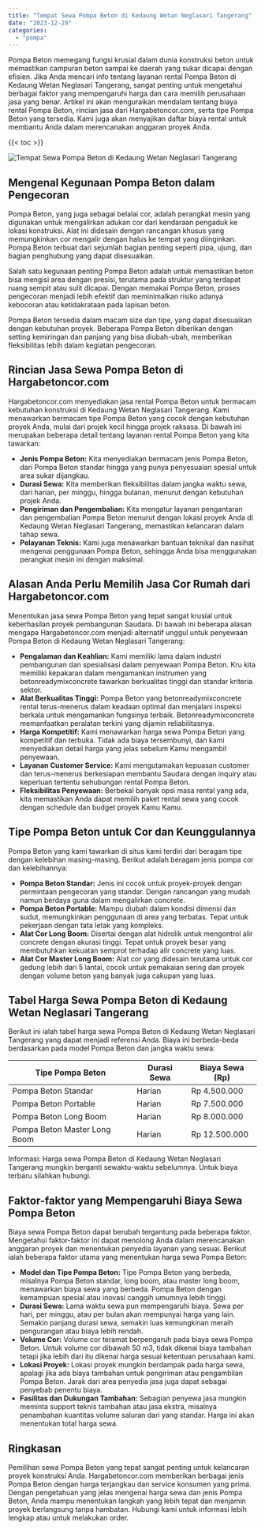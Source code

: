 ```yaml
---
title: "Tempat Sewa Pompa Beton di Kedaung Wetan Neglasari Tangerang"
date: "2023-12-29"
categories: 
  - "pompa"
---
```




Pompa Beton memegang fungsi krusial dalam dunia konstruksi beton untuk memastikan campuran beton sampai ke daerah yang sukar dicapai dengan efisien. Jika Anda mencari info tentang layanan rental Pompa Beton di Kedaung Wetan Neglasari Tangerang, sangat penting untuk mengetahui berbagai faktor yang mempengaruhi harga dan cara memilih perusahaan jasa yang benar. Artikel ini akan menguraikan mendalam tentang biaya rental Pompa Beton, rincian jasa dari Hargabetoncor.com, serta tipe Pompa Beton yang tersedia. Kami juga akan menyajikan daftar biaya rental untuk membantu Anda dalam merencanakan anggaran proyek Anda.

{{< toc >}}

![Tempat Sewa Pompa Beton di Kedaung Wetan Neglasari Tangerang](https://hargareadymixid.github.io/pompa/concrete-pump%20(23).png)

## Mengenal Kegunaan Pompa Beton dalam Pengecoran

Pompa Beton, yang juga sebagai belalai cor, adalah perangkat mesin yang digunakan untuk mengalirkan adukan cor dari kendaraan pengaduk ke lokasi konstruksi. Alat ini didesain dengan rancangan khusus yang memungkinkan cor mengalir dengan halus ke tempat yang diinginkan. Pompa Beton terbuat dari sejumlah bagian penting seperti pipa, ujung, dan bagian penghubung yang dapat disesuaikan.

Salah satu kegunaan penting Pompa Beton adalah untuk memastikan beton bisa mengisi area dengan presisi, terutama pada struktur yang terdapat ruang sempit atau sulit dicapai. Dengan memakai Pompa Beton, proses pengecoran menjadi lebih efektif dan meminimalkan risiko adanya kebocoran atau ketidakrataan pada lapisan beton.

Pompa Beton tersedia dalam macam size dan tipe, yang dapat disesuaikan dengan kebutuhan proyek. Beberapa Pompa Beton diberikan dengan setting kemiringan dan panjang yang bisa diubah-ubah, memberikan fleksibilitas lebih dalam kegiatan pengecoran.

## Rincian Jasa Sewa Pompa Beton di Hargabetoncor.com

Hargabetoncor.com menyediakan jasa rental Pompa Beton untuk bermacam kebutuhan konstruksi di Kedaung Wetan Neglasari Tangerang. Kami menawarkan bermacam tipe Pompa Beton yang cocok dengan kebutuhan proyek Anda, mulai dari projek kecil hingga projek raksasa. Di bawah ini merupakan beberapa detail tentang layanan rental Pompa Beton yang kita tawarkan:

- **Jenis Pompa Beton:** Kita menyediakan bermacam jenis Pompa Beton, dari Pompa Beton standar hingga yang punya penyesuaian spesial untuk area sukar dijangkau.
- **Durasi Sewa:** Kita memberikan fleksibilitas dalam jangka waktu sewa, dari harian, per minggu, hingga bulanan, menurut dengan kebutuhan projek Anda.
- **Pengiriman dan Pengembalian:** Kita mengatur layanan pengantaran dan pengembalian Pompa Beton menurut dengan lokasi proyek Anda di Kedaung Wetan Neglasari Tangerang, memastikan kelancaran dalam tahap sewa.
- **Pelayanan Teknis:** Kami juga menawarkan bantuan teknikal dan nasihat mengenai penggunaan Pompa Beton, sehingga Anda bisa menggunakan perangkat mesin ini dengan maksimal.

## Alasan Anda Perlu Memilih Jasa Cor Rumah dari Hargabetoncor.com

Menentukan jasa sewa Pompa Beton yang tepat sangat krusial untuk keberhasilan proyek pembangunan Saudara. Di bawah ini beberapa alasan mengapa Hargabetoncor.com menjadi alternatif unggul untuk penyewaan Pompa Beton di Kedaung Wetan Neglasari Tangerang:

- **Pengalaman dan Keahlian:** Kami memiliki lama dalam industri pembangunan dan spesialisasi dalam penyewaan Pompa Beton. Kru kita memiliki kepakaran dalam mengamankan instrumen yang betonreadymixconcrete tawarkan berkualitas tinggi dan standar kriteria sektor.
- **Alat Berkualitas Tinggi:** Pompa Beton yang betonreadymixconcrete rental terus-menerus dalam keadaan optimal dan menjalani inspeksi berkala untuk mengamankan fungsinya terbaik. Betonreadymixconcrete memanfaatkan peralatan terkini yang dijamin reliabilitasnya.
- **Harga Kompetitif:** Kami menawarkan harga sewa Pompa Beton yang kompetitif dan terbuka. Tidak ada biaya tersembunyi, dan kami menyediakan detail harga yang jelas sebelum Kamu mengambil penyewaan.
- **Layanan Customer Service:** Kami mengutamakan kepuasan customer dan terus-menerus berkesiapan membantu Saudara dengan inquiry atau keperluan tertentu sehubungan rental Pompa Beton.
- **Fleksibilitas Penyewaan:** Berbekal banyak opsi masa rental yang ada, kita memastikan Anda dapat memilih paket rental sewa yang cocok dengan schedule dan budget proyek Kamu Kamu.

## Tipe Pompa Beton untuk Cor dan Keunggulannya

Pompa Beton yang kami tawarkan di situs kami terdiri dari beragam tipe dengan kelebihan masing-masing. Berikut adalah beragam jenis pompa cor dan kelebihannya:

- **Pompa Beton Standar:** Jenis ini cocok untuk proyek-proyek dengan permintaan pengecoran yang standar. Dengan rancangan yang mudah namun berdaya guna dalam mengalirkan concrete.
- **Pompa Beton Portable:** Mampu diubah dalam kondisi dimensi dan sudut, memungkinkan penggunaan di area yang terbatas. Tepat untuk pekerjaan dengan tata letak yang kompleks.
- **Alat Cor Long Boom:** Disertai dengan alat hidrolik untuk mengontrol alir concrete dengan akurasi tinggi. Tepat untuk proyek besar yang membutuhkan kekuatan semprot terhadap alir concrete yang luas.
- **Alat Cor Master Long Boom:** Alat cor yang didesain terutama untuk cor gedung lebih dari 5 lantai, cocok untuk pemakaian sering dan proyek dengan volume beton yang banyak juga cakupan yang luas.

## Tabel Harga Sewa Pompa Beton di Kedaung Wetan Neglasari Tangerang

Berikut ini ialah tabel harga sewa Pompa Beton di Kedaung Wetan Neglasari Tangerang yang dapat menjadi referensi Anda. Biaya ini berbeda-beda berdasarkan pada model Pompa Beton dan jangka waktu sewa:

| Tipe Pompa Beton | Durasi Sewa | Biaya Sewa (Rp) |
| --- | --- | --- |
| Pompa Beton Standar | Harian | Rp 4.500.000 |
| Pompa Beton Portable | Harian | Rp 7.500.000 |
| Pompa Beton Long Boom | Harian | Rp 8.000.000 |
| Pompa Beton Master Long Boom | Harian | Rp 12.500.000 |

Informasi: Harga sewa Pompa Beton di Kedaung Wetan Neglasari Tangerang mungkin berganti sewaktu-waktu sebelumnya. Untuk biaya terbaru silahkan hubungi.

## Faktor-faktor yang Mempengaruhi Biaya Sewa Pompa Beton

Biaya sewa Pompa Beton dapat berubah tergantung pada beberapa faktor. Mengetahui faktor-faktor ini dapat menolong Anda dalam merencanakan anggaran proyek dan menentukan penyedia layanan yang sesuai. Berikut ialah beberapa faktor utama yang menentukan harga sewa Pompa Beton:

- **Model dan Tipe Pompa Beton:** Tipe Pompa Beton yang berbeda, misalnya Pompa Beton standar, long boom, atau master long boom, menawarkan biaya sewa yang berbeda. Pompa Beton dengan kemampuan spesial atau inovasi canggih umumnya lebih tinggi.
- **Durasi Sewa:** Lama waktu sewa pun mempengaruhi biaya. Sewa per hari, per minggu, atau per bulan akan mempunyai harga yang lain. Semakin panjang durasi sewa, semakin luas kemungkinan meraih pengurangan atau biaya lebih rendah.
- **Volume Cor:** Volume cor teramat berpengaruh pada biaya sewa Pompa Beton. Untuk volume cor dibawah 50 m3, tidak dikenai biaya tambahan tetapi jika lebih dari itu dikenai harga sesuai ketentuan perusahaan kami.
- **Lokasi Proyek:** Lokasi proyek mungkin berdampak pada harga sewa, apalagi jika ada biaya tambahan untuk pengiriman atau pengambilan Pompa Beton. Jarak dari area penyedia jasa juga dapat sebagai penyebab penentu biaya.
- **Fasilitas dan Dukungan Tambahan:** Sebagian penyewa jasa mungkin meminta support teknis tambahan atau jasa ekstra, misalnya penambahan kuantitas volume saluran dari yang standar. Harga ini akan menentukan total harga sewa.

## Ringkasan

Pemilihan sewa Pompa Beton yang tepat sangat penting untuk kelancaran proyek konstruksi Anda. Hargabetoncor.com memberikan berbagai jenis Pompa Beton dengan harga terjangkau dan service konsumen yang prima. Dengan pengetahuan yang jelas mengenai harga sewa dan jenis Pompa Beton, Anda mampu menentukan langkah yang lebih tepat dan menjamin proyek berlangsung tanpa hambatan. Hubungi kami untuk informasi lebih lengkap atau untuk melakukan order.
